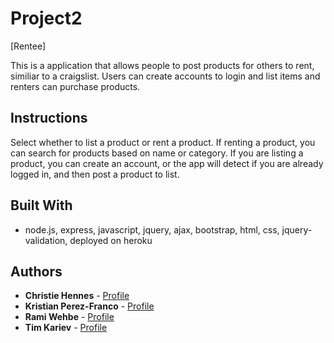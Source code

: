 # Project2

[Rentee]

This is a application that allows people to post products for others to rent, similiar to a craigslist. Users can create accounts to login and list items and renters can purchase products. 

## Instructions

Select whether to list a product or rent a product. If renting a product, you can search for products based on name or category. If you are listing a product, you can create an account, or the app will detect if you are already logged in, and then post a product to list. 

## Built With

* node.js, express, javascript, jquery, ajax, bootstrap, html, css, jquery-validation, deployed on heroku

## Authors

* **Christie Hennes** - [Profile](https://github.com/christiehennes)
* **Kristian Perez-Franco** - [Profile](https://github.com/kbpf4314)
* **Rami Wehbe** - [Profile](https://github.com/ramiwehbe)
* **Tim Kariev** - [Profile](https://github.com/timkariev)


